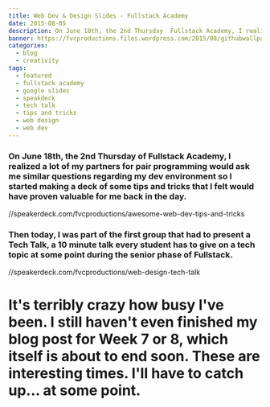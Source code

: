 ```yaml
---
title: Web Dev & Design Slides - Fullstack Academy
date: 2015-08-05
description: On June 18th, the 2nd Thursday  Fullstack Academy, I realized lot of my partners for pair programmi would ask me similar question regarding my dev environment so I started making a deck of some tips  tricks that I felt would have prov valuable for me back in the day.
banner: https://fvcproductions.files.wordpress.com/2015/08/githubwallpaper.jpg
categories:
  - blog
  - creativity
tags:
  - featured
  - fullstack academy
  - google slides
  - speakdeck
  - tech talk
  - tips and tricks
  - web design
  - web dev
---
```


### On June 18th, the 2nd Thursday of Fullstack Academy, I realized a lot of my partners for pair programming would ask me similar questions regarding my dev environment so I started making a deck of some tips and tricks that I felt would have proven valuable for me back in the day.

//speakerdeck.com/fvcproductions/awesome-web-dev-tips-and-tricks

### Then today, I was part of the first group that had to present a Tech Talk, a 10 minute talk every student has to give on a tech topic at some point during the senior phase of Fullstack.

//speakerdeck.com/fvcproductions/web-design-tech-talk

# It's terribly crazy how busy I've been. I still haven't even finished my blog post for Week 7 or 8, which itself is about to end soon. These are interesting times. I'll have to catch up... at some point.
